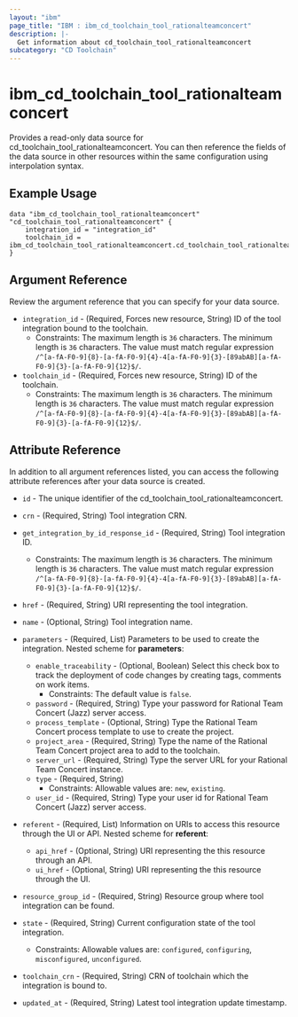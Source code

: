 ```yaml
---
layout: "ibm"
page_title: "IBM : ibm_cd_toolchain_tool_rationalteamconcert"
description: |-
  Get information about cd_toolchain_tool_rationalteamconcert
subcategory: "CD Toolchain"
---
```


# ibm_cd_toolchain_tool_rationalteamconcert

Provides a read-only data source for cd_toolchain_tool_rationalteamconcert. You can then reference the fields of the data source in other resources within the same configuration using interpolation syntax.

## Example Usage

```hcl
data "ibm_cd_toolchain_tool_rationalteamconcert" "cd_toolchain_tool_rationalteamconcert" {
	integration_id = "integration_id"
	toolchain_id = ibm_cd_toolchain_tool_rationalteamconcert.cd_toolchain_tool_rationalteamconcert.toolchain_id
}
```

## Argument Reference

Review the argument reference that you can specify for your data source.

* `integration_id` - (Required, Forces new resource, String) ID of the tool integration bound to the toolchain.
  * Constraints: The maximum length is `36` characters. The minimum length is `36` characters. The value must match regular expression `/^[a-fA-F0-9]{8}-[a-fA-F0-9]{4}-4[a-fA-F0-9]{3}-[89abAB][a-fA-F0-9]{3}-[a-fA-F0-9]{12}$/`.
* `toolchain_id` - (Required, Forces new resource, String) ID of the toolchain.
  * Constraints: The maximum length is `36` characters. The minimum length is `36` characters. The value must match regular expression `/^[a-fA-F0-9]{8}-[a-fA-F0-9]{4}-4[a-fA-F0-9]{3}-[89abAB][a-fA-F0-9]{3}-[a-fA-F0-9]{12}$/`.

## Attribute Reference

In addition to all argument references listed, you can access the following attribute references after your data source is created.

* `id` - The unique identifier of the cd_toolchain_tool_rationalteamconcert.
* `crn` - (Required, String) Tool integration CRN.

* `get_integration_by_id_response_id` - (Required, String) Tool integration ID.
  * Constraints: The maximum length is `36` characters. The minimum length is `36` characters. The value must match regular expression `/^[a-fA-F0-9]{8}-[a-fA-F0-9]{4}-4[a-fA-F0-9]{3}-[89abAB][a-fA-F0-9]{3}-[a-fA-F0-9]{12}$/`.

* `href` - (Required, String) URI representing the tool integration.

* `name` - (Optional, String) Tool integration name.

* `parameters` - (Required, List) Parameters to be used to create the integration.
Nested scheme for **parameters**:
	* `enable_traceability` - (Optional, Boolean) Select this check box to track the deployment of code changes by creating tags, comments on work items.
	  * Constraints: The default value is `false`.
	* `password` - (Required, String) Type your password for Rational Team Concert (Jazz) server access.
	* `process_template` - (Optional, String) Type the Rational Team Concert process template to use to create the project.
	* `project_area` - (Required, String) Type the name of the Rational Team Concert project area to add to the toolchain.
	* `server_url` - (Required, String) Type the server URL for your Rational Team Concert instance.
	* `type` - (Required, String)
	  * Constraints: Allowable values are: `new`, `existing`.
	* `user_id` - (Required, String) Type your user id for Rational Team Concert (Jazz) server access.

* `referent` - (Required, List) Information on URIs to access this resource through the UI or API.
Nested scheme for **referent**:
	* `api_href` - (Optional, String) URI representing the this resource through an API.
	* `ui_href` - (Optional, String) URI representing the this resource through the UI.

* `resource_group_id` - (Required, String) Resource group where tool integration can be found.

* `state` - (Required, String) Current configuration state of the tool integration.
  * Constraints: Allowable values are: `configured`, `configuring`, `misconfigured`, `unconfigured`.

* `toolchain_crn` - (Required, String) CRN of toolchain which the integration is bound to.

* `updated_at` - (Required, String) Latest tool integration update timestamp.

